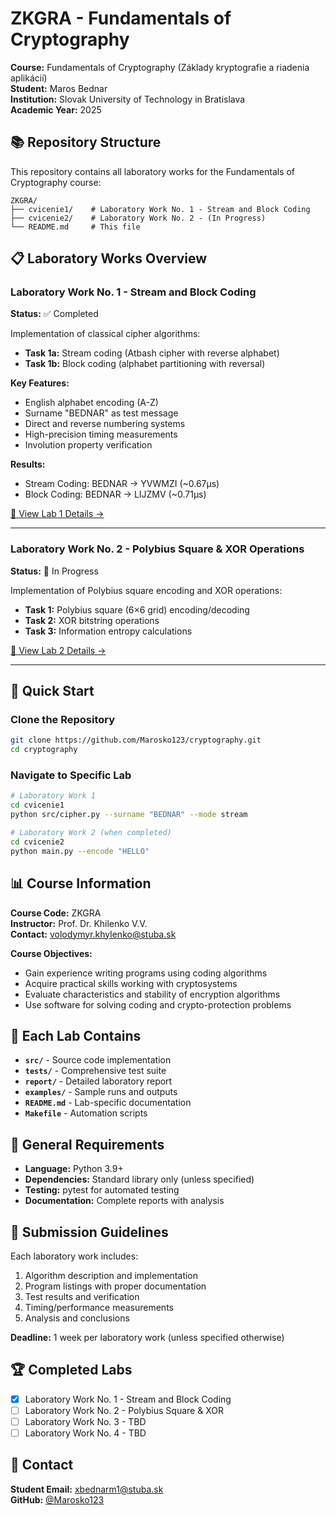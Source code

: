 # ZKGRA - Fundamentals of Cryptography
**Course:** Fundamentals of Cryptography (Základy kryptografie a riadenia aplikácií)  
**Student:** Maros Bednar  
**Institution:** Slovak University of Technology in Bratislava  
**Academic Year:** 2025

## 📚 Repository Structure

This repository contains all laboratory works for the Fundamentals of Cryptography course:

```
ZKGRA/
├── cvicenie1/    # Laboratory Work No. 1 - Stream and Block Coding
├── cvicenie2/    # Laboratory Work No. 2 - (In Progress)
└── README.md     # This file
```

## 📋 Laboratory Works Overview

### Laboratory Work No. 1 - Stream and Block Coding
**Status:** ✅ Completed

Implementation of classical cipher algorithms:
- **Task 1a:** Stream coding (Atbash cipher with reverse alphabet)
- **Task 1b:** Block coding (alphabet partitioning with reversal)

**Key Features:**
- English alphabet encoding (A-Z)
- Surname "BEDNAR" as test message
- Direct and reverse numbering systems
- High-precision timing measurements
- Involution property verification

**Results:**
- Stream Coding: BEDNAR → YVWMZI (~0.67μs)
- Block Coding: BEDNAR → LIJZMV (~0.71μs)

[📖 View Lab 1 Details →](./cvicenie1/)

---

### Laboratory Work No. 2 - Polybius Square & XOR Operations
**Status:** 🚧 In Progress

Implementation of Polybius square encoding and XOR operations:
- **Task 1:** Polybius square (6×6 grid) encoding/decoding
- **Task 2:** XOR bitstring operations
- **Task 3:** Information entropy calculations

[📖 View Lab 2 Details →](./cvicenie2/)

---

## 🚀 Quick Start

### Clone the Repository
```bash
git clone https://github.com/Marosko123/cryptography.git
cd cryptography
```

### Navigate to Specific Lab
```bash
# Laboratory Work 1
cd cvicenie1
python src/cipher.py --surname "BEDNAR" --mode stream

# Laboratory Work 2 (when completed)
cd cvicenie2
python main.py --encode "HELLO"
```

## 📊 Course Information

**Course Code:** ZKGRA  
**Instructor:** Prof. Dr. Khilenko V.V.  
**Contact:** volodymyr.khylenko@stuba.sk  

**Course Objectives:**
- Gain experience writing programs using coding algorithms
- Acquire practical skills working with cryptosystems
- Evaluate characteristics and stability of encryption algorithms
- Use software for solving coding and crypto-protection problems

## 📁 Each Lab Contains

- **`src/`** - Source code implementation
- **`tests/`** - Comprehensive test suite
- **`report/`** - Detailed laboratory report
- **`examples/`** - Sample runs and outputs
- **`README.md`** - Lab-specific documentation
- **`Makefile`** - Automation scripts

## 🔧 General Requirements

- **Language:** Python 3.9+
- **Dependencies:** Standard library only (unless specified)
- **Testing:** pytest for automated testing
- **Documentation:** Complete reports with analysis

## 📝 Submission Guidelines

Each laboratory work includes:
1. Algorithm description and implementation
2. Program listings with proper documentation
3. Test results and verification
4. Timing/performance measurements
5. Analysis and conclusions

**Deadline:** 1 week per laboratory work (unless specified otherwise)

## 🏆 Completed Labs

- [x] Laboratory Work No. 1 - Stream and Block Coding
- [ ] Laboratory Work No. 2 - Polybius Square & XOR
- [ ] Laboratory Work No. 3 - TBD
- [ ] Laboratory Work No. 4 - TBD

## 📧 Contact

**Student Email:** xbednarm1@stuba.sk  
**GitHub:** [@Marosko123](https://github.com/Marosko123)
